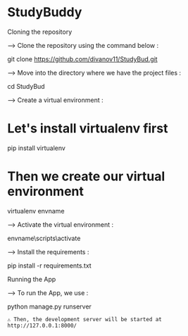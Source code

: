 # StudyBuddy
Cloning the repository

--> Clone the repository using the command below :

git clone https://github.com/divanov11/StudyBud.git

--> Move into the directory where we have the project files :

cd StudyBud

--> Create a virtual environment :

# Let's install virtualenv first
pip install virtualenv

# Then we create our virtual environment
virtualenv envname

--> Activate the virtual environment :

envname\scripts\activate

--> Install the requirements :

pip install -r requirements.txt

Running the App

--> To run the App, we use :

python manage.py runserver

    ⚠ Then, the development server will be started at http://127.0.0.1:8000/
